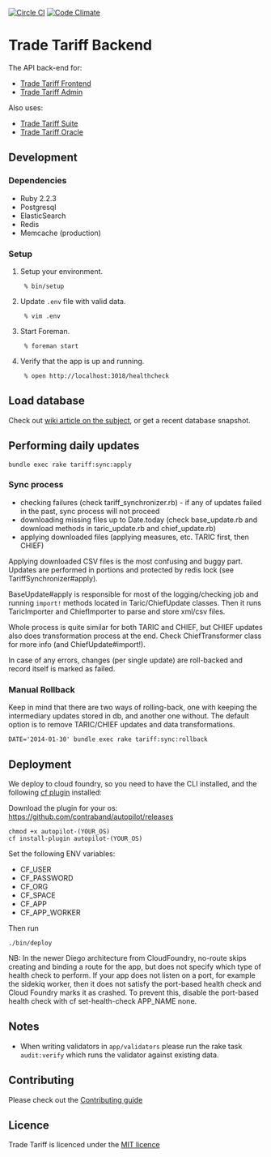 [![Circle CI](https://circleci.com/gh/bitzesty/trade-tariff-backend.svg?style=svg)](https://circleci.com/gh/bitzesty/trade-tariff-backend)
[![Code Climate](https://codeclimate.com/github/alphagov/trade-tariff-backend/badges/gpa.svg)](https://codeclimate.com/github/alphagov/trade-tariff-backend)

# Trade Tariff Backend

The API back-end for:

* [Trade Tariff Frontend](https://github.com/alphagov/trade-tariff-frontend)
* [Trade Tariff Admin](https://github.com/alphagov/trade-tariff-admin)

Also uses:

* [Trade Tariff Suite](https://github.com/alphagov/trade-tariff-suite)
* [Trade Tariff Oracle](https://github.com/alphagov/trade-tariff-oracle)

## Development

### Dependencies

  - Ruby 2.2.3
  - Postgresql
  - ElasticSearch
  - Redis
  - Memcache (production)

### Setup

1. Setup your environment.

        % bin/setup

2. Update `.env` file with valid data.

        % vim .env

3. Start Foreman.

        % foreman start

4. Verify that the app is up and running.

        % open http://localhost:3018/healthcheck

## Load database

Check out [wiki article on the subject](https://github.com/alphagov/trade-tariff-backend/wiki/System-rebuild-procedure), or get a recent database snapshot.

## Performing daily updates

  ```
  bundle exec rake tariff:sync:apply
  ```

### Sync process

- checking failures (check tariff_synchronizer.rb) - if any of updates failed in the past, sync process will not proceed
- downloading missing files up to Date.today (check base_update.rb and download methods in taric_update.rb and chief_update.rb)
- applying downloaded files (applying measures, etc. TARIC first, then CHIEF)

Applying downloaded CSV files is the most confusing and buggy part.
Updates are performed in portions and protected by redis lock (see TariffSynchronizer#apply).

BaseUpdate#apply is responsible for most of the logging/checking job and running
`import!` methods located in Taric/ChiefUpdate classes. Then it runs TaricImporter
and ChiefImporter to parse and store xml/csv files.

Whole process is quite similar for both TARIC and CHIEF, but CHIEF updates also does
transformation process at the end. Check ChiefTransformer class for more info (and ChiefUpdate#import!).

In case of any errors, changes (per single update) are roll-backed and record itself is marked as failed.

### Manual Rollback

  Keep in mind that there are two ways of rolling-back, one with keeping the intermediary updates stored in db, and another one without.
  The default option is to remove TARIC/CHIEF updates and data transformations.

  ```
  DATE='2014-01-30' bundle exec rake tariff:sync:rollback
  ```

## Deployment

We deploy to cloud foundry, so you need to have the CLI installed, and the following [cf plugin](https://docs.cloudfoundry.org/cf-cli/use-cli-plugins.html) installed:

Download the plugin for your os:  https://github.com/contraband/autopilot/releases

    chmod +x autopilot-(YOUR_OS)
    cf install-plugin autopilot-(YOUR_OS)

Set the following ENV variables:
* CF_USER
* CF_PASSWORD
* CF_ORG
* CF_SPACE
* CF_APP
* CF_APP_WORKER

Then run

    ./bin/deploy

NB: In the newer Diego architecture from CloudFoundry, no-route skips creating and binding a route for the app, but does not specify which type of health check to perform. If your app does not listen on a port, for example the sidekiq worker, then it does not satisfy the port-based health check and Cloud Foundry marks it as crashed. To prevent this, disable the port-based health check with cf set-health-check APP_NAME none.

## Notes

* When writing validators in `app/validators` please run the rake task
`audit:verify` which runs the validator against existing data.

## Contributing

Please check out the [Contributing guide](https://github.com/alphagov/trade-tariff-backend/blob/master/CONTRIBUTING.md)

## Licence

Trade Tariff is licenced under the [MIT licence](https://github.com/alphagov/trade-tariff-backend/blob/master/LICENCE.txt)
